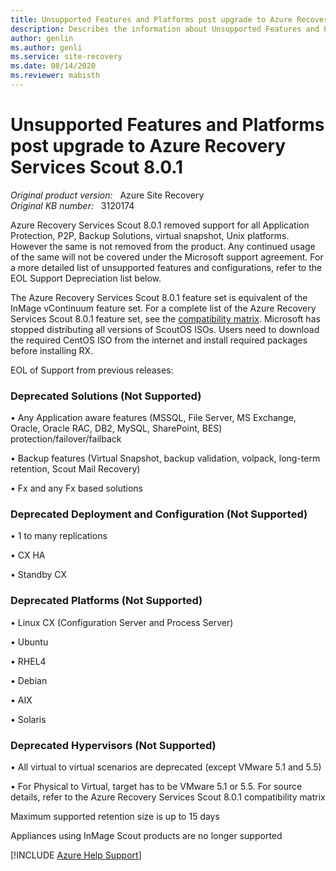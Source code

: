 ```yaml
---
title: Unsupported Features and Platforms post upgrade to Azure Recovery Services Scout 8.0.1
description: Describes the information about Unsupported Features and Platforms post upgrade to Azure Recovery Services Scout 8.0.1.
author: genlin
ms.author: genli
ms.service: site-recovery
ms.date: 08/14/2020
ms.reviewer: mabisth
---
```

# Unsupported Features and Platforms post upgrade to Azure Recovery Services Scout 8.0.1

_Original product version:_ &nbsp; Azure Site Recovery  
_Original KB number:_ &nbsp; 3120174

Azure Recovery Services Scout 8.0.1 removed support for all Application Protection, P2P, Backup Solutions, virtual snapshot, Unix platforms. However the same is not removed from the product. Any continued usage of the same will not be covered under the Microsoft support agreement. For a more detailed list of unsupported features and configurations, refer to the EOL Support Depreciation list below.

The Azure Recovery Services Scout 8.0.1 feature set is equivalent of the InMage vContinuum feature set. For a complete list of the Azure Recovery Services Scout 8.0.1 feature set, see the [compatibility matrix](https://download.microsoft.com/download/c/d/a/cda1221b-74e4-4ccf-8f77-f785e71423c0/inmage_scout_standard_compatibility_matrix.pdf).
Microsoft has stopped distributing all versions of ScoutOS ISOs. Users need to download the required CentOS ISO from the internet and install required packages before installing RX.

EOL of Support from previous releases:

### Deprecated Solutions (Not Supported)

• Any Application aware features (MSSQL, File Server, MS Exchange, Oracle, Oracle RAC, DB2, MySQL, SharePoint, BES) protection/failover/failback

• Backup features (Virtual Snapshot, backup validation, volpack, long-term retention, Scout Mail Recovery)

• Fx and any Fx based solutions

### Deprecated Deployment and Configuration (Not Supported)

• 1 to many replications

• CX HA

• Standby CX

### Deprecated Platforms (Not Supported)

• Linux CX (Configuration Server and Process Server)

• Ubuntu

• RHEL4

• Debian

• AIX

• Solaris

### Deprecated Hypervisors (Not Supported)

• All virtual to virtual scenarios are deprecated (except VMware 5.1 and 5.5)

• For Physical to Virtual, target has to be VMware 5.1 or 5.5. For source details, refer to the Azure Recovery Services Scout 8.0.1 compatibility matrix

Maximum supported retention size is up to 15 days  

Appliances using InMage Scout products are no longer supported

[!INCLUDE [Azure Help Support](../../includes/azure-help-support.md)]
